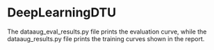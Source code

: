 ﻿# DeepLearningDTU
The dataaug_eval_results.py file prints the evaluation curve, while the dataaug_results.py file prints the training curves shown in the report.
